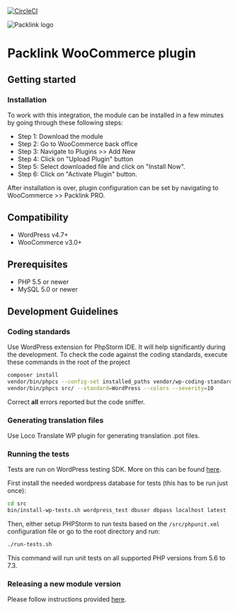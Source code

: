 [![CircleCI](https://circleci.com/gh/packlink-dev/woocommerce_module.svg?style=svg&circle-token=d06e0f1584eb81581966c36b1fb9aa310969e9f4)](https://circleci.com/gh/packlink-dev/woocommerce_module)

![Packlink logo](https://pro.packlink.es/public-assets/common/images/icons/packlink.svg)

# Packlink WooCommerce plugin

## Getting started

### Installation
To work with this integration, the module can be installed in a few minutes by going through these following steps:

- Step 1: Download the module
- Step 2: Go to WooCommerce back office
- Step 3: Navigate to Plugins >> Add New
- Step 4: Click on "Upload Plugin" button 
- Step 5: Select downloaded file and click on "Install Now".
- Step 6: Click on "Activate Plugin" button.

After installation is over, plugin configuration can be set by navigating to WooCommerce >> Packlink PRO.

## Compatibility
- WordPress v4.7+
- WooCommerce v3.0+

## Prerequisites
- PHP 5.5 or newer
- MySQL 5.0 or newer

## Development Guidelines
### Coding standards
Use WordPress extension for PhpStorm IDE. It will help significantly during the development.
To check the code against the coding standards, execute these commands in the root of the project
```bash
composer install
vendor/bin/phpcs --config-set installed_paths vendor/wp-coding-standards/wpcs/
vendor/bin/phpcs src/ --standard=WordPress --colors --severity=10
``` 

Correct **all** errors reported but the code sniffer.

### Generating translation files

Use Loco Translate WP plugin for generating translation .pot files.

### Running the tests
Tests are run on WordPress testing SDK. More on this can be found [here](https://make.wordpress.org/cli/handbook/plugin-unit-tests/).

First install the needed wordpress database for tests (this has to be run just once):
```bash
cd src
bin/install-wp-tests.sh wordpress_test dbuser dbpass localhost latest
``` 
Then, either setup PHPStorm to run tests based on the `/src/phpunit.xml` configuration file
or go to the root directory and run:
```bash
./run-tests.sh
```
This command will run unit tests on all supported PHP versions from 5.6 to 7.3.

### Releasing a new module version

Please follow instructions provided [here](https://logeecom.atlassian.net/wiki/spaces/PACKLINK/pages/1367179297/WC+-+Plugin+Release+Procedure).
